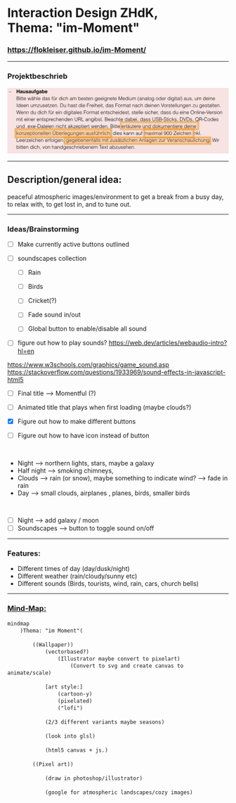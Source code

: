 # Interaction Design ZHdK, <br/> Thema: "im-Moment"


### https://flokleiser.github.io/im-Moment/

___

### Projektbeschrieb

<!-- [[projektbeschrieb]] -->
![image](images/hausaufgabe/hausaufgabe.png)
___

## Description/general idea:

peaceful atmospheric images/environment to get a break from a busy day, to relax with, to get lost in, and to tune out. 

___

### Ideas/Brainstorming

- [ ] Make currently active buttons outlined

- [ ] soundscapes collection
    - [ ] Rain
    - [ ] Birds
    - [ ] Cricket(?)


    - [ ] Fade sound in/out
    - [ ] Global button to enable/disable all sound


- [ ] figure out how to play sounds?
https://web.dev/articles/webaudio-intro?hl=en

https://www.w3schools.com/graphics/game_sound.asp
https://stackoverflow.com/questions/1933969/sound-effects-in-javascript-html5

- [ ] Final title --> Momentful (?)
- [ ] Animated title that plays when first loading (maybe clouds?)

- [x] Figure out how to make different buttons
- [ ] Figure out how to have icon instead of button

<br/>

- Night --> northern lights, stars, maybe a galaxy
- Half night --> smoking chimneys, 
- Clouds --> rain (or snow), maybe something to indicate wind? --> fade in rain
- Day --> small clouds, airplanes , planes, birds, smaller birds

<br/>

- [ ] Night --> add galaxy / moon
- [ ] Soundscapes --> button to toggle sound on/off

___

### Features:

- Different times of day (day/dusk/night)
- Different weather (rain/cloudy/sunny etc)
- Different sounds (Birds, tourists, wind, rain, cars, church bells)

___

### <ins>Mind-Map:</ins>

```mermaid
mindmap
    )Thema: "im Moment"(

        ((Wallpaper))
            (vectorbased?)
                (Illustrator maybe convert to pixelart)
                    (Convert to svg and create canvas to animate/scale)

            [art style:] 
                (cartoon-y)
                (pixelated)
                ("lofi")

            (2/3 different variants maybe seasons)

            (look into glsl)

            (html5 canvas + js.)

        ((Pixel art))

            (draw in photoshop/illustrator)

            (google for atmospheric landscapes/cozy images)


```